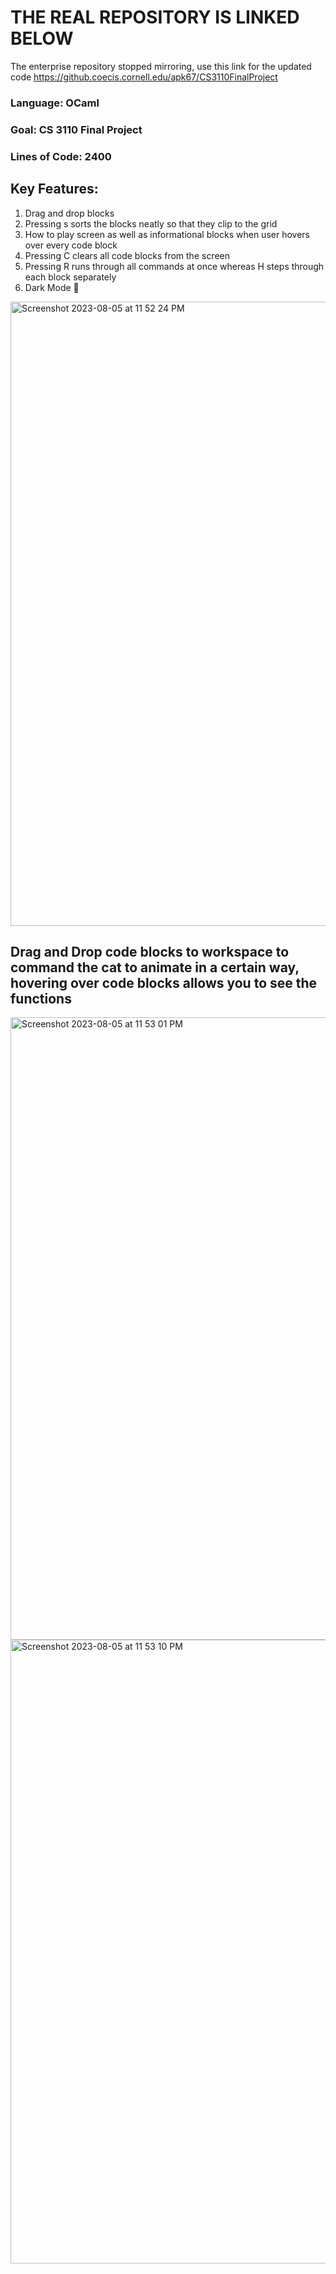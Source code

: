 # THE REAL REPOSITORY IS LINKED BELOW
The enterprise repository stopped mirroring, use this link for the updated code
https://github.coecis.cornell.edu/apk67/CS3110FinalProject

### Language: OCaml
### Goal: CS 3110 Final Project
### Lines of Code: 2400

## Key Features:
1. Drag and drop blocks
2. Pressing s sorts the blocks neatly so that they clip to the grid
3. How to play screen as well as informational blocks when user hovers over every code block
4. Pressing C clears all code blocks from the screen
5. Pressing R runs through all commands at once whereas H steps through each block separately
6. Dark Mode 👾

<img width="999" alt="Screenshot 2023-08-05 at 11 52 24 PM" src="https://github.com/rs929/OScratch/assets/105038960/7ee50257-ab7b-45d0-8655-01da226f90d5">

## Drag and Drop code blocks to workspace to command the cat to animate in a certain way, hovering over code blocks allows you to see the functions
<img width="996" alt="Screenshot 2023-08-05 at 11 53 01 PM" src="https://github.com/rs929/OScratch/assets/105038960/fcf24b24-6117-427b-a54c-c83f04060c57">

<img width="998" alt="Screenshot 2023-08-05 at 11 53 10 PM" src="https://github.com/rs929/OScratch/assets/105038960/73b45348-c6ea-4706-9c45-2266c968a20c">
